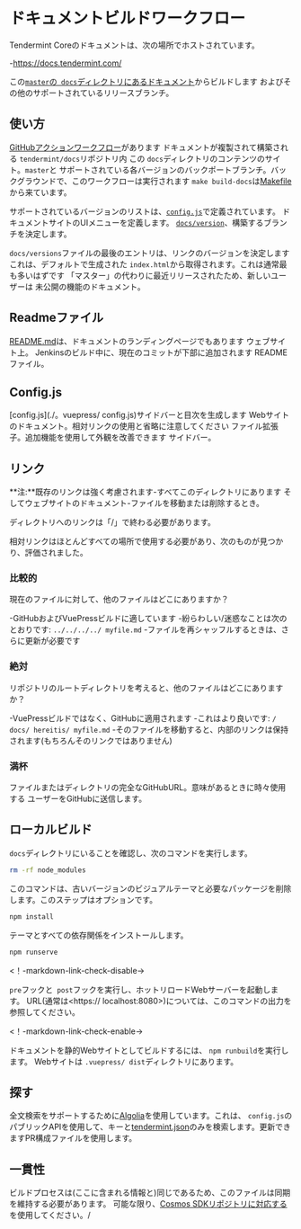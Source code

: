 # ドキュメントビルドワークフロー

Tendermint Coreのドキュメントは、次の場所でホストされています。

-<https://docs.tendermint.com/>

この[`master`の` docs`ディレクトリにあるドキュメント](https://github.com/tendermint/tendermint/tree/master/docs)からビルドします
およびその他のサポートされているリリースブランチ。

## 使い方

[GitHubアクションワークフロー](https://github.com/tendermint/docs/actions/workflows/deployment.yml)があります
ドキュメントが複製されて構築される `tendermint/docs`リポジトリ内
この `docs`ディレクトリのコンテンツのサイト。`master`と
サポートされている各バージョンのバックポートブランチ。バックグラウンドで、このワークフローは実行されます
`make build-docs`は[Makefile](../Makefile#L214)から来ています。

サポートされているバージョンのリストは、[`config.js`](./。vuepress/config.js)で定義されています。
ドキュメントサイトのUIメニューを定義します。
[`docs/version`](./versions)、構築するブランチを決定します。

`docs/versions`ファイルの最後のエントリは、リンクのバージョンを決定します
これは、デフォルトで生成された `index.html`から取得されます。これは通常最も多いはずです
「マスター」の代わりに最近リリースされたため、新しいユーザーは
未公開の機能のドキュメント。

## Readmeファイル

[README.md](./README.md)は、ドキュメントのランディングページでもあります
ウェブサイト上。 Jenkinsのビルド中に、現在のコミットが下部に追加されます
READMEファイル。

## Config.js

[config.js](./。vuepress/ config.js)サイドバーと目次を生成します
Webサイトのドキュメント。相対リンクの使用と省略に注意してください
ファイル拡張子。追加機能を使用して外観を改善できます
サイドバー。

## リンク

**注:**既存のリンクは強く考慮されます-すべてこのディレクトリにあります
そしてウェブサイトのドキュメント-ファイルを移動または削除するとき。

ディレクトリへのリンクは「/」で終わる必要があります。

相対リンクはほとんどすべての場所で使用する必要があり、次のものが見つかり、評価されました。

### 比較的

現在のファイルに対して、他のファイルはどこにありますか？

-GitHubおよびVuePressビルドに適しています
-紛らわしい/迷惑なことは次のとおりです: `../../../../ myfile.md`
-ファイルを再シャッフルするときは、さらに更新が必要です

### 絶対

リポジトリのルートディレクトリを考えると、他のファイルはどこにありますか？

-VuePressビルドではなく、GitHubに適用されます
-これはより良いです: `/ docs/ hereitis/ myfile.md`
-そのファイルを移動すると、内部のリンクは保持されます(もちろんそのリンクではありません)

### 満杯

ファイルまたはディレクトリの完全なGitHubURL。意味があるときに時々使用する
ユーザーをGitHubに送信します。

## ローカルビルド

`docs`ディレクトリにいることを確認し、次のコマンドを実行します。

```bash
rm -rf node_modules
```

このコマンドは、古いバージョンのビジュアルテーマと必要なパッケージを削除します。このステップはオプションです。

```bash
npm install
```

テーマとすべての依存関係をインストールします。

```bash
npm runserve
```

<！-markdown-link-check-disable->

`pre`フックと` post`フックを実行し、ホットリロードWebサーバーを起動します。 URL(通常は<https:// localhost:8080>)については、このコマンドの出力を参照してください。

<！-markdown-link-check-enable->

ドキュメントを静的Webサイトとしてビルドするには、 `npm runbuild`を実行します。 Webサイトは `.vuepress/ dist`ディレクトリにあります。

## 探す

全文検索をサポートするために[Algolia](https://www.algolia.com)を使用しています。これは、 `config.js`のパブリックAPIを使用して、キーと[tendermint.json](https://github.com/algolia/docsearch-configs/blob/master/configs/tendermint.json)のみを検索します。更新できますPR構成ファイルを使用します。

## 一貫性

ビルドプロセスは(ここに含まれる情報と)同じであるため、このファイルは同期を維持する必要があります。
可能な限り、[Cosmos SDKリポジトリに対応する](https://github.com/cosmos/cosmos-sdk/blob/master/docs/DOCS_README.md)を使用してください。/
